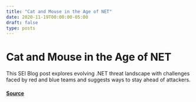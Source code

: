 ```yaml
---
title: "Cat and Mouse in the Age of NET"
date: 2020-11-19T00:00:00-05:00
draft: false
type: posts
---
```

# Cat and Mouse in the Age of NET





This SEI Blog post explores evolving .NET threat landscape with challenges faced by red and blue teams and suggests ways to stay ahead of attackers.



#### [Source](https://insights.sei.cmu.edu/blog/cat-and-mouse-age-net/)

